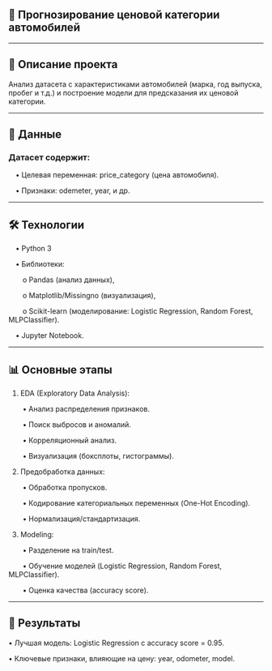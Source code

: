 ## 🚗 Прогнозирование ценовой категории автомобилей



-------------------------------------------------------------------------------------
## 📌 Описание проекта

Анализ датасета с характеристиками автомобилей (марка, год выпуска, пробег и т.д.) и построение модели для предсказания их ценовой категории.


---------------------------------------------------------------------------------------
## 📂 Данные

### Датасет содержит:

&emsp;•	Целевая переменная: price_category (цена автомобиля).

&emsp;•	Признаки: odemeter, year, и др.


-------------------------------------------------------------------------------------
## 🛠 Технологии

&emsp;•	Python 3

&emsp;•	Библиотеки:

&emsp;&emsp;o	Pandas (анализ данных),

&emsp;&emsp;o	Matplotlib/Missingno (визуализация),

&emsp;&emsp;o	Scikit-learn (моделирование: Logistic Regression, Random Forest, MLPClassifier).

&emsp;•	Jupyter Notebook.


----------------------------------------------------------------------------------
## 📊 Основные этапы

1.	EDA (Exploratory Data Analysis):

&emsp;&emsp;•	Анализ распределения признаков.

&emsp;&emsp;•	Поиск выбросов и аномалий.

&emsp;&emsp;•	Корреляционный анализ.

&emsp;&emsp;•	Визуализация (боксплоты, гистограммы).

2.	Предобработка данных:

&emsp;&emsp;•	Обработка пропусков.

&emsp;&emsp;•	Кодирование категориальных переменных (One-Hot Encoding).

&emsp;&emsp;•	Нормализация/стандартизация.

3.	Modeling:

&emsp;&emsp;•	Разделение на train/test.

&emsp;&emsp;•	Обучение моделей (Logistic Regression, Random Forest, MLPClassifier).

&emsp;&emsp;•	Оценка качества (accuracy score).


----------------------------------------------------------------------------
## 📌 Результаты

•	Лучшая модель: Logistic Regression с accuracy score = 0.95.

•	Ключевые признаки, влияющие на цену: year, odometer, model.
